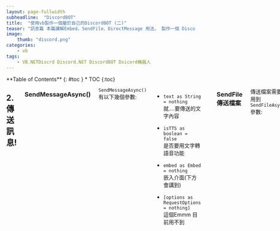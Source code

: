 ```yaml
---
layout: page-fullwidth
subheadline:  "DiscordBOT"
title:  "使用vb製作一個屬於自己的DiscordBOT (二)"
teaser: "訊息篇 本篇講解Embed、SendFile、DirectMessage 用法。 製作一個 Discord BOT !  "
image:  
    thumb: "discord.png" 
categories:
    - vb
tags:
    - VB.NETDiscrd Discord.NET DiscordBOT Dsicord機器人
---
```


<!--more-->
<div class="row">
<div class="medium-3 medium-push-10 columns" markdown="1">
<div class="panel radius" markdown="1">
**Table of Contents**
{: #toc }
*  TOC
{:toc}
</div>
</div><!-- /.medium-4.columns -->
<div class="medium-9 medium-pull-3 columns" markdown="1">

## 2.傳送訊息!

### SendMessageAsync()

`SendMessageAsync()` 有以下幾個參數:
* `text as String = nothing`<br>
    就....要傳送的文字內容

* `isTTS as boolean = false`<br>
    是否要用文字轉語音功能

* `embed as Embed = nothing`<br>
    嵌入介面(下方會講到)

* `[options as RequestOptions = nothing]`<br>
    這個Emmm 目前用不到

    <br>
    
***
### SendFile 傳送檔案

傳送檔案需要使用到`SendFileAsync()`
參數:
* `filepath as string`
<br>
    這個就.. 如他名子所示"檔案路徑"

* `[text as string = nothing]`
<br>
    這個是訊息的文字內容

* `[isTTS as boolean = false]`
<br>
    TTS 文字轉語音 (要不要念出你的內容)

* `[embed as Embed = nothing]`
<br>
    嵌入訊息等等會講到

* `[options as RequestOptions = nothing]`
<br>
    這個Emmm 目前用不到

如果是採用指令的方式 (上一張講到的指令)
，那大可可以用:
```vb
Await msg.Channel.SendFileAsync()
```
這方法可以取得原訊息的頻道 並且發送到那個頻道

以上一篇程式繼續當範例:
```vb
Private Async Function msgReceived(msg As SocketMessage) As Task

        If msg.Source = MessageSource.Bot Then Exit Function '如果訊息來源來自其他BOT 那就跳過

        Dim User As SocketGuildUser = msg.Author '將msg.Author轉為SocketUser

        If msg.Content.StartsWith(prefix) Then '如果開頭為 設定的prefix (這裡目前為 ! )

            '將用戶輸入內容擷取 prefix 到 空格 的文字
            Dim cmd As String = msg.Content.Split(Convert.ToChar(prefix))(1).Split(Convert.ToChar(" "))(0)

            Select Case cmd.ToLower '將用戶輸入的指令轉為小寫 (如果要區分大小寫 就把 .ToLower 拿掉)

                Case "hi" '命令為 [prefix]hi
                    Await msg.Channel.SendMessageAsync("HI " & User.Mention & " !")
                '傳送訊息

                Case "bye" '命令為 [prefix]bye
                    Await msg.Channel.SendMessageAsync("Goodbye " & User.Mention & " !")
                    '傳送訊息



                    '傳送檔案範例在這!!
                Case "Image"  '命令為 [prefix]Image

                    Dim Imgpath As String = IO.Path.Combine(My.Application.Info.DirectoryPath, "imgs")  '取的專案中的"imgs"資料夾路徑
                    Dim rnd As New Random '宣告亂數

                    '在imgs裡面中的所有檔案挑選隨機一個出來
                    Dim Rpath As String = My.Computer.FileSystem.GetFiles(Imgpath)(rnd.Next(My.Computer.FileSystem.GetFiles(Imgpath).Count))

                    Await msg.Channel.SendFileAsync(Rpath) '傳送剛剛挑出來的檔案

                '到這裡



            End Select
        End If

        Dim item As New ListViewItem '宣告item是一個新的Listviewitem
        With item
            .Text = Date.Now
            .SubItems.Add("訊息")
            .SubItems.Add(User.Username)
            .SubItems.Add(msg.Content)
        End With
        UpdateListview(item)

    End Function
```

如果要指定伺服器、頻道那就要採用這個方法:

```vb
discord.GetGuild(id as Ulong).GetTextChannel(id as Ulong).SendFileAsync()
```
記得在 **GetGuild()** 裡面填入伺服器ID 
，以及 **GetTextChannel()** 填入頻道ID，兩者都是要 **Ulong** (不帶正負號的整數)

**Note:** <br>
&emsp;複製ID方法 就是在DIscord設定頁面中的"外觀"選項卡 裡面的**"啟用開發人員"** 

範例:
```vb
Private Async Sub B_UploadFile_Click(sender As Object, e As EventArgs) Handles B_UploadFile.Click
    Dim dialog As New OpenFileDialog '用OpenFile 對話框
    dialog.ShowDialog() '顯示對話框
    If dialog.FileName <> "" Then '如果檔案路徑不是"" 
        Await discord.GetGuild(504570702121271296).GetTextChannel(504570702121271298).SendFileAsync(dialog.FileName, "")'傳送檔案
            
    End If
End Sub
```

<br>

***

### DirectMessage 私訊

首先需要取得用戶，
`SocketUser` 以及 `SocketGuildUser`。
兩者都可以發送私訊。

SendMessageAsync()


可以透過透過訊息來去取得使用者(`SocketUser`)
<br>用法:
```vb 
msg.Author.SendMessageAsync("Hello")
```

或是取得他人的ID之後使用
```vb
'1234 為伺服器ID ， 5678 為用戶ID
discord.GetGuild(1234).GetUser(5678).SendMessageAsync("Hello!")
```

當然，私訊也可以傳送檔案!

<br>

***

### Embed 嵌入式訊息

傳送Embed 需要先宣告一個 `EmbedBuilder`

利用 EmbedBuilder 建立一個 Embed

Embed 有以下屬性

* `Author` <br>
    Author為左上角的 帶圖示、名稱及連結的使用者...圖示。<br>
    要建立一個Author，必須使用 `EmbedAuthorBuilder`。<br>
    子屬性有:<br>
    * IconUrl<br>
        頭像名稱，如附圖中 [A1] 的頭像顯示。

    * Name<br>
        名稱，如附圖中 [A2] 所顯示的名稱

    * Url<br>
        連結，名稱的超連結網址
    
    範例:    
    ```vb
    embed.Author = New EmbedAuthorBuilder With {
                        .IconUrl = "https://avatars0.githubusercontent.com/u/15845368?s=460&v=4",
                        .Name = "TechWolf",
                        .Url = "https://interfacegui.github.io/info/"
                        }
    ```
<br>

* `Color`<br>
    嵌入介面左側的顏色。 **注意: 必須使用Discord.Color命名空間的顏色喔!**<br>
    用法:
    ```vb
    Imports Discord'記得要在最上面 import 喔!

    embed.Color = Color.Blue
    ```

<br>

* `Description`<br>
    "內文" 這個為要顯示的文字內容<br>
    用法:
    ```vb
    embed.Description = "這個就是內文了"
    ```

<br>

* `Fields`<br>
    "字段" 用來顯示 痾... 如下圖 F1 框框中的效果。<br>
    要建立一個Fields，必須使用 `List(Of EmbedFieldBuilder)`。<br>
    子屬性有:<br>
    * IsInline<br>
    這個為布林值，功能是不換行，與下一個併排在一起。

    * Name<br>
    字段標題

    * Value<br>
    字段內容

    用法:
    ```vb
    embed.Fields = New List(Of EmbedFieldBuilder) From {
                        New EmbedFieldBuilder With {
                            .IsInline = True, .Name = "標題", .Value = "內文1"
                            },
                        New EmbedFieldBuilder With {
                            .IsInline = True, .Name = "標題2", .Value = "內文2"
                            },
                        New EmbedFieldBuilder With {
                            .IsInline = True, .Name = "標題3", .Value = "內文3"
                            },
                        New EmbedFieldBuilder With {
                            .IsInline = false, .Name = "標題4", .Value = "內文4"
                            }}
    ```
* `Footer`<br>
    "頁角" 內容會顯示在嵌入訊息的左下角。<br>
    要建立一個Fields，必須使用 `EmbedFooterBuilder`。<br>
    子屬性有:<br>
    * IconUrl<br>
    小型頭像或是圖像的網址

    * Text<br>
    要顯示的訊息

    用法:
    ```vb
    embed.Footer = New EmbedFooterBuilder With {.IconUrl = "https://avatars0.githubusercontent.com/u/15845368?s=460&v=4", .Text = "The bot is made by TechWolf"}
    ```


* `ImageUrl`<br>
    "圖片" 每一則嵌入訊息只能有一張圖片，圖片網址就是放在這裡。
* `ThumbnailUrl`<br>
    "縮圖" 每一則嵌入訊息也只能有一張縮圖，縮圖位置在於左上角。
* `Timestamp`<br>
    "時間戳" 用於顯示時間在頁角上 格式是 UTC +0
* `Title`<br>
    "標題" 顧名思義
* `Url`<br>
    "標題的超連結網址"


以上製作完Embed之後，很重要的一件事。
<br>
要發送訊息時 需要使用 embed.Build()<br>
例如:
```vb
 Await msg.Channel.SendMessageAsync("", False, embed.Build)
```


範例程式:
```vb
Dim em As New EmbedBuilder With {
    .Author = New EmbedAuthorBuilder With {
    .IconUrl = User.GetAvatarUrl,
    .Name = User.Username,
    .Url = "https://interfacegui.github.io/info/"
    },
    .Color = Color.Blue,
    .Description = "Description 文字....",
    .Fields = New List(Of EmbedFieldBuilder) From {
        New EmbedFieldBuilder With {.IsInline = True, .Name = "標題", .Value = "內文1"},
        New EmbedFieldBuilder With {.IsInline = True, .Name = "標題2", .Value = "內文2"},
        New EmbedFieldBuilder With {.IsInline = True, .Name = "標題3", .Value = "內文3"},
        New EmbedFieldBuilder With {.IsInline = False, .Name = "標題4", .Value = "內文4"}},
    .Footer = New EmbedFooterBuilder With {.IconUrl = "https://avatars0.githubusercontent.com/u/15845368?s=460&v=4", .Text = "The bot is made by TechWolf"},
    .ImageUrl = "https://interfacegui.github.io/images/discord.png",
    .ThumbnailUrl = "https://avatars0.githubusercontent.com/u/15845368?s=460&v=4",
    .Timestamp = Date.UtcNow.AddHours(8).Now,
    .Title = "標題",
    .Url = User.GetAvatarUrl
}
         
Await msg.Channel.SendMessageAsync("", False, em.Build)
```


[![Embed](https://InterfaceGUI.github.io/images/DiscordBOT_1/Embed.png)](https://InterfaceGUI.github.io/images/DiscordBOT_1/Embed.png)






